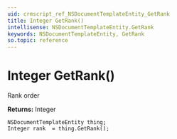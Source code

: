 ```yaml
---
uid: crmscript_ref_NSDocumentTemplateEntity_GetRank
title: Integer GetRank()
intellisense: NSDocumentTemplateEntity.GetRank
keywords: NSDocumentTemplateEntity, GetRank
so.topic: reference
---
```


# Integer GetRank()

Rank order

**Returns:** Integer

```crmscript
NSDocumentTemplateEntity thing;
Integer rank  = thing.GetRank();
```

